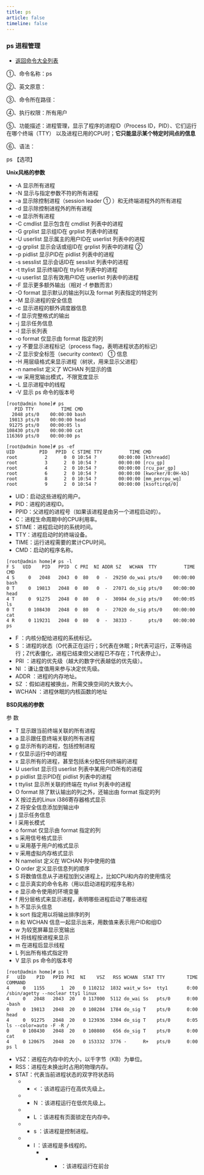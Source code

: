 ```yaml
---
title: ps
article: false
timeline: false
---
```

### ps 进程管理

- [返回命令大全列表](../command.md#文件管理)

①、命令名称：ps

②、英文原意：

③、命令所在路径：

④、执行权限：所有用户

⑤、功能描述：进程管理，显示了程序的进程ID（Process ID，PID）、它们运行在哪个终端（TTY）
以及进程已用的CPU时；**它只能显示某个特定时间点的信息**

⑥、语法：

ps 【选项】

**Unix风格的参数**

- -A  显示所有进程
- -N  显示与指定参数不符的所有进程
- -a  显示除控制进程（session leader ① ）和无终端进程外的所有进程
- -d  显示除控制进程外的所有进程
- -e  显示所有进程
- -C cmdlist  显示包含在 cmdlist 列表中的进程
- -G grplist  显示组ID在 grplist 列表中的进程
- -U userlist  显示属主的用户ID在 userlist 列表中的进程
- -g grplist  显示会话或组ID在 grplist 列表中的进程 ②
- -p pidlist  显示PID在 pidlist 列表中的进程
- -s sesslist  显示会话ID在 sesslist 列表中的进程
- -t ttylist  显示终端ID在 ttylist 列表中的进程
- -u userlist  显示有效用户ID在 userlist 列表中的进程
- -F  显示更多额外输出（相对 -f 参数而言）
- -O format  显示默认的输出列以及 format 列表指定的特定列
- -M  显示进程的安全信息
- -c  显示进程的额外调度器信息
- -f  显示完整格式的输出
- -j  显示任务信息
- -l  显示长列表
- -o format  仅显示由 format 指定的列
- -y  不要显示进程标记（process flag，表明进程状态的标记）
- -Z  显示安全标签（security context） ① 信息
- -H  用层级格式来显示进程（树状，用来显示父进程）
- -n namelist  定义了 WCHAN 列显示的值
- -w  采用宽输出模式，不限宽度显示
- -L  显示进程中的线程
- -V  显示 ps 命令的版本号

```shell
[root@admin home]# ps
   PID TTY          TIME CMD
  2048 pts/0    00:00:00 bash
 19813 pts/0    00:00:00 head
 91275 pts/0    00:00:05 ls
108430 pts/0    00:00:00 cat
116369 pts/0    00:00:00 ps

[root@admin home]# ps -ef
UID         PID   PPID  C STIME TTY          TIME CMD
root          2      0  0 10:54 ?        00:00:00 [kthreadd]
root          3      2  0 10:54 ?        00:00:00 [rcu_gp]
root          4      2  0 10:54 ?        00:00:00 [rcu_par_gp]
root          6      2  0 10:54 ?        00:00:00 [kworker/0:0H-kb]
root          8      2  0 10:54 ?        00:00:00 [mm_percpu_wq]
root          9      2  0 10:54 ?        00:00:00 [ksoftirqd/0]
```

- UID：启动这些进程的用户。
- PID：进程的进程ID。
- PPID：父进程的进程号（如果该进程是由另一个进程启动的）。
- C：进程生命周期中的CPU利用率。
- STIME：进程启动时的系统时间。
- TTY：进程启动时的终端设备。
- TIME：运行进程需要的累计CPU时间。
- CMD：启动的程序名称。

```shell
[root@admin home]# ps -l
F S   UID    PID   PPID  C PRI  NI ADDR SZ   WCHAN  TTY          TIME CMD
4 S     0   2048   2043  0  80   0  -  29250 do_wai pts/0    00:00:00 bash
0 T     0  19813   2048  0  80   0  -  27071 do_sig pts/0    00:00:00 head
4 T     0  91275   2048  0  80   0  -  30984 do_sig pts/0    00:00:05 ls
0 T     0 108430   2048  0  80   0  -  27020 do_sig pts/0    00:00:00 cat
4 R     0 119231   2048  0  80   0  -  38333 -      pts/0    00:00:00 ps
```

- F ：内核分配给进程的系统标记。
- S ：进程的状态（O代表正在运行；S代表在休眠；R代表可运行，正等待运行；Z代表僵化，进程已结束但父进程已不存在；T代表停止）。
- PRI ：进程的优先级（越大的数字代表越低的优先级）。
- NI ：谦让度值用来参与决定优先级。
- ADDR ：进程的内存地址。
- SZ ：假如进程被换出，所需交换空间的大致大小。
- WCHAN ：进程休眠的内核函数的地址

**BSD风格的参数**

参 数

- T   显示跟当前终端关联的所有进程
- a   显示跟任意终端关联的所有进程
- g   显示所有的进程，包括控制进程
- r   仅显示运行中的进程
- x   显示所有的进程，甚至包括未分配任何终端的进程
- U userlist  显示归 userlist 列表中某用户ID所有的进程
- p pidlist   显示PID在 pidlist 列表中的进程
- t ttylist   显示所关联的终端在 ttylist 列表中的进程
- O format    除了默认输出的列之外，还输出由 format 指定的列
- X   按过去的Linux i386寄存器格式显示
- Z   将安全信息添加到输出中
- j   显示任务信息
- l   采用长模式
- o format        仅显示由 format 指定的列
- s       采用信号格式显示
- u       采用基于用户的格式显示
- v       采用虚拟内存格式显示
- N namelist      定义在 WCHAN 列中使用的值
- O order     定义显示信息列的顺序
- S   将数值信息从子进程加到父进程上，比如CPU和内存的使用情况
- c   显示真实的命令名称（用以启动进程的程序名称）
- e   显示命令使用的环境变量
- f   用分层格式来显示进程，表明哪些进程启动了哪些进程
- h   不显示头信息
- k sort  指定用以将输出排序的列
- n   和 WCHAN 信息一起显示出来，用数值来表示用户ID和组ID
- w   为较宽屏幕显示宽输出
- H   将线程按进程来显示
- m   在进程后显示线程
- L   列出所有格式指定符
- V   显示 ps 命令的版本号

```shell
[root@admin home]# ps l
F   UID    PID   PPID PRI  NI    VSZ   RSS WCHAN  STAT TTY        TIME COMMAND
4     0   1155      1  20   0 110212  1832 wait_w Ss+  tty1       0:00 /sbin/agetty --noclear tty1 linux
4     0   2048   2043  20   0 117000  5112 do_wai Ss   pts/0      0:00 -bash
0     0  19813   2048  20   0 108284  1784 do_sig T    pts/0      0:00 head
4     0  91275   2048  20   0 123936  3304 do_sig T    pts/0      0:05 ls --color=auto -F -R /
0     0 108430   2048  20   0 108080   656 do_sig T    pts/0      0:00 cat
4     0 120675   2048  20   0 153332  3776 -      R+   pts/0      0:00 ps l
```

- VSZ：进程在内存中的大小，以千字节（KB）为单位。
- RSS：进程在未换出时占用的物理内存。
- STAT：代表当前进程状态的双字符状态码
    - - < ：该进程运行在高优先级上。
    - - N ：该进程运行在低优先级上。
    - - L ：该进程有页面锁定在内存中。
    - - s ：该进程是控制进程。
    - - l ：该进程是多线程的。
          - - + ：该进程运行在前台
